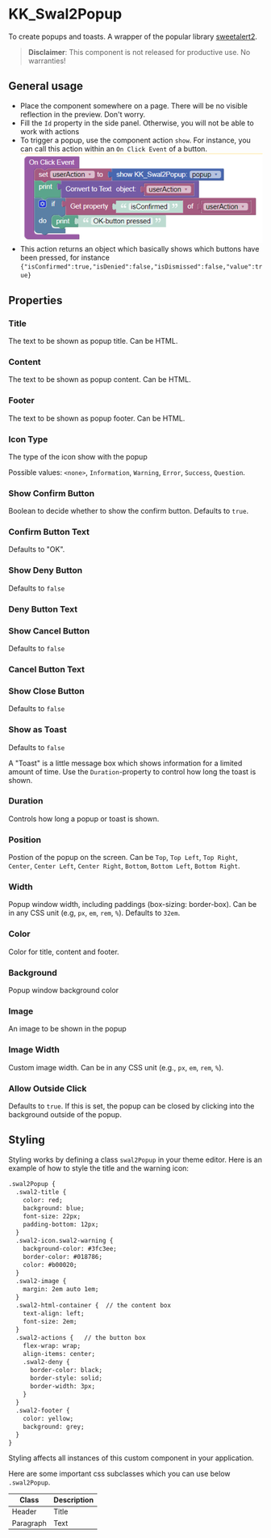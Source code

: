 # KK_Swal2Popup

To create popups and toasts. A wrapper of the popular library [sweetalert2](https://sweetalert2.github.io/).

>**Disclaimer**: This component is not released for productive use. No warranties!

## General usage
- Place the component somewhere on a page. There will be no visible reflection in the preview. Don't worry.
- Fill the ``Id`` property in the side panel. Otherwise, you will not be able to work with actions
- To trigger a popup, use the component action ``show``. For instance, you can call this action within an ``On Click Event`` of a button.
![On Click Handler](./assets/onClickHandler.png)
- This action returns an object which basically shows which buttons have been pressed, for instance ``{"isConfirmed":true,"isDenied":false,"isDismissed":false,"value":true}``

## Properties

### Title
The text to be shown as popup title. Can be HTML.

### Content
The text to be shown as popup content. Can be HTML.

### Footer
The text to be shown as popup footer. Can be HTML.

### Icon Type
The type of the icon show with the popup

Possible values: ``<none>``, ``Information``, ``Warning``, ``Error``, ``Success``, ``Question``.

### Show Confirm Button
Boolean to decide whether to show the confirm button. Defaults to ``true``.

### Confirm Button Text
Defaults to "OK".

### Show Deny Button
Defaults to ``false``

### Deny Button Text

### Show Cancel Button
Defaults to ``false``

### Cancel Button Text

### Show Close Button
Defaults to ``false``

### Show as Toast
Defaults to ``false``

A "Toast" is a little message box which shows information for a limited amount of time. Use the ``Duration``-property to control how long the toast is shown.

### Duration
Controls how long a popup or toast is shown.

### Position
Postion of the popup on the screen. Can be ``Top``, ``Top Left``, ``Top Right``, ``Center``, ``Center Left``, ``Center Right``, ``Bottom``, ``Bottom Left``, ``Bottom Right``.

### Width
Popup window width, including paddings (box-sizing: border-box). Can be in any CSS unit (e.g, ``px``, ``em``, ``rem``, ``%``). Defaults to ``32em``.

### Color
Color for title, content and footer.

### Background
Popup window background color

### Image
An image to be shown in the popup

### Image Width
Custom image width. Can be in any CSS unit (e.g., ``px``, ``em``, ``rem``, ``%``).

### Allow Outside Click
Defaults to ``true``. If this is set, the popup can be closed by clicking into the background outside of the popup.

## Styling
Styling works by defining a class ``swal2Popup`` in your theme editor. Here is an example of how to style the title and the warning icon:
```
.swal2Popup {
  .swal2-title {
    color: red;
    background: blue;
    font-size: 22px;
    padding-bottom: 12px;
  }
  .swal2-icon.swal2-warning {
    background-color: #3fc3ee;
    border-color: #018786;
    color: #b00020;
  }
  .swal2-image {
    margin: 2em auto 1em;
  }
  .swal2-html-container {  // the content box
    text-align: left;
    font-size: 2em;
  }
  .swal2-actions {   // the button box
    flex-wrap: wrap;
    align-items: center;
    .swal2-deny {
      border-color: black;
      border-style: solid;
      border-width: 3px;
    }
  }
  .swal2-footer {
    color: yellow;
    background: grey;
  }
}
```
Styling affects all instances of this custom component in your application.

Here are some important css subclasses which you can use below ``.swal2Popup``.

| Class      | Description |
| ----------- | ----------- |
| Header      | Title       |
| Paragraph   | Text        |

